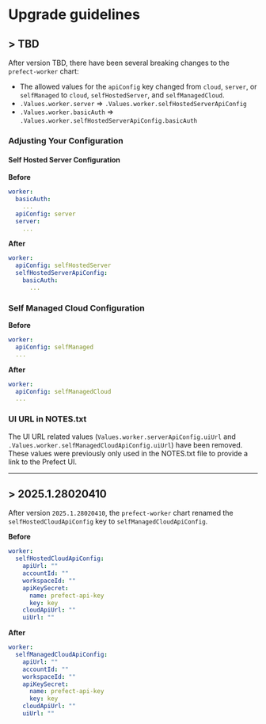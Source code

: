 # Upgrade guidelines

## > TBD

After version TBD, there have been several breaking changes to the `prefect-worker` chart:
- The allowed values for the `apiConfig` key changed from `cloud`, `server`, or `selfManaged` to `cloud`, `selfHostedServer`, and `selfManagedCloud`.
- `.Values.worker.server` => `.Values.worker.selfHostedServerApiConfig`
- `.Values.worker.basicAuth` => `.Values.worker.selfHostedServerApiConfig.basicAuth`

### Adjusting Your Configuration

#### Self Hosted Server Configuration

**Before**

```yaml
worker:
  basicAuth:
    ...
  apiConfig: server
  server:
    ...
```

**After**

```yaml
worker:
  apiConfig: selfHostedServer
  selfHostedServerApiConfig:
    basicAuth:
      ...
```

### Self Managed Cloud Configuration

**Before**

```yaml
worker:
  apiConfig: selfManaged
  ...
```

**After**

```yaml
worker:
  apiConfig: selfManagedCloud
  ...
```

### UI URL in NOTES.txt

The UI URL related values (`Values.worker.serverApiConfig.uiUrl` and `.Values.worker.selfManagedCloudApiConfig.uiUrl`) have been removed. These values were previously only used in the NOTES.txt file to provide a link to the Prefect UI.

---

## > 2025.1.28020410

After version `2025.1.28020410`, the `prefect-worker` chart renamed the `selfHostedCloudApiConfig` key to `selfManagedCloudApiConfig`.

**Before**

```yaml
worker:
  selfHostedCloudApiConfig:
    apiUrl: ""
    accountId: ""
    workspaceId: ""
    apiKeySecret:
      name: prefect-api-key
      key: key
    cloudApiUrl: ""
    uiUrl: ""
```

**After**

```yaml
worker:
  selfManagedCloudApiConfig:
    apiUrl: ""
    accountId: ""
    workspaceId: ""
    apiKeySecret:
      name: prefect-api-key
      key: key
    cloudApiUrl: ""
    uiUrl: ""
```
